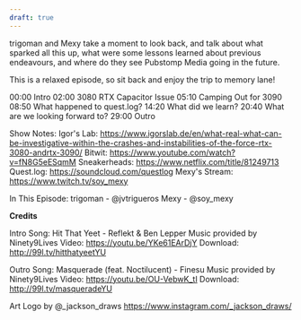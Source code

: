 ```yaml
---
draft: true
---
```


trigoman and Mexy take a moment to look back, and talk about what sparked all this up, what were some lessons learned about previous endeavours, and where do they see Pubstomp Media going in the future.

This is a relaxed episode, so sit back and enjoy the trip to memory lane!

00:00 Intro
02:00 3080 RTX Capacitor Issue
05:10 Camping Out for 3090
08:50 What happened to quest.log?
14:20 What did we learn?
20:40 What are we looking forward to?
29:00 Outro

Show Notes:
Igor's Lab: https://www.igorslab.de/en/what-real-what-can-be-investigative-within-the-crashes-and-instabilities-of-the-force-rtx-3080-andrtx-3090/
Bitwit: https://www.youtube.com/watch?v=fN8G5eESqmM
Sneakerheads: https://www.netflix.com/title/81249713
Quest.log: https://soundcloud.com/questlog
Mexy's Stream: https://www.twitch.tv/soy_mexy

In This Episode:
trigoman - @jvtrigueros
Mexy - @soy_mexy

**Credits**

Intro
Song: Hit That Yeet - Reflekt & Ben Lepper
Music provided by Ninety9Lives
Video: https://youtu.be/YKe61EArDjY
Download: http://99l.tv/hitthatyeetYU

Outro
Song: Masquerade (feat. Noctilucent) - Finesu
Music provided by Ninety9Lives
Video: https://youtu.be/OU-VebwK_tI
Download: http://99l.tv/masqueradeYU

Art
Logo by @_jackson_draws https://www.instagram.com/_jackson_draws/
